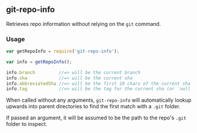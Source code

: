 ## git-repo-info

Retrieves repo information without relying on the `git` command.

### Usage

```javascript
var getRepoInfo = require('git-repo-info');

var info = getRepoInfo();

info.branch         //=> will be the current branch
info.sha            //=> will be the current sha
info.abbreviatedSha //=> will be the first 10 chars of the current sha
info.tag            //=> will be the tag for the current sha (or `null` if no tag exists)
```

When called without any arguments, `git-repo-info` will automatically lookup upwards
into parent directories to find the first match with a `.git` folder.

If passed an argument, it will be assumed to be the path to the repo's `.git` folder
to inspect.
